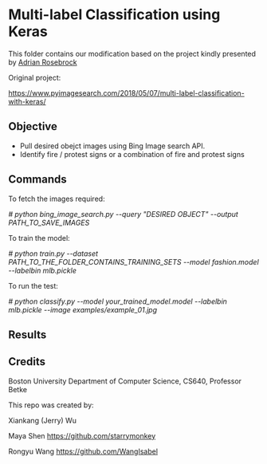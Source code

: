 # Multi-label Classification using Keras

This folder contains our modification based on the project kindly presented by [Adrian Rosebrock](https://www.pyimagesearch.com/author/adrian/) 

Original project:

https://www.pyimagesearch.com/2018/05/07/multi-label-classification-with-keras/

## Objective

- Pull desired obejct images using Bing Image search API.
- Identify fire / protest signs or a combination of fire and protest signs

## Commands

To fetch the images required:

*# python bing_image_search.py --query "DESIRED OBJECT" --output PATH_TO_SAVE_IMAGES*

To train the model:

*# python train.py --dataset PATH_TO_THE_FOLDER_CONTAINS_TRAINING_SETS --model fashion.model --labelbin mlb.pickle*

To run the test:

*# python classify.py --model your_trained_model.model --labelbin mlb.pickle --image examples/example_01.jpg*

## Results



## Credits

Boston University Department of Computer Science, CS640, Professor Betke

This repo was created by:

Xiankang (Jerry) Wu

Maya Shen https://github.com/starrymonkey

Rongyu Wang https://github.com/WangIsabel